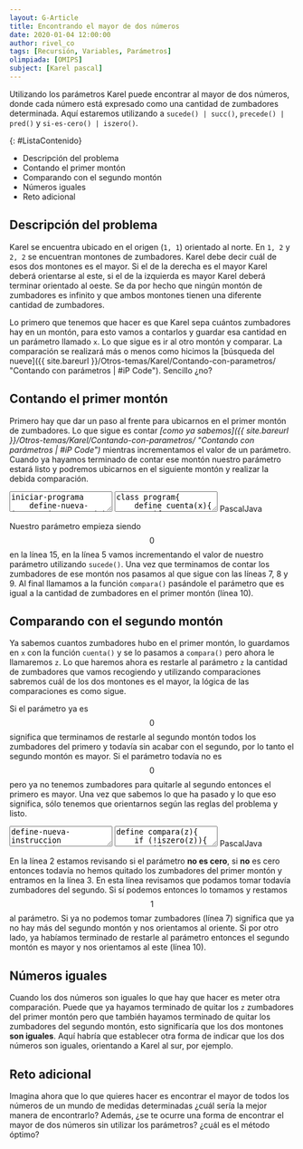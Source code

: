 ```yaml
---
layout: G-Article
title: Encontrando el mayor de dos números
date: 2020-01-04 12:00:00
author: rivel_co
tags: [Recursión, Variables, Parámetros]
olimpiada: [OMIPS]
subject: [Karel pascal]
---
```


Utilizando los parámetros Karel puede encontrar al mayor de dos números, donde cada número está expresado como una cantidad de zumbadores determinada. Aquí estaremos utilizando a `sucede() | succ()`, `precede() | pred()` y `si-es-cero() | iszero()`.  

{: #ListaContenido}
- Descripción del problema
- Contando el primer montón
- Comparando con el segundo montón
- Números iguales
- Reto adicional

## Descripción del problema

Karel se encuentra ubicado en el origen (`1, 1`) orientado al norte. En `1, 2` y `2, 2` se encuentran montones de zumbadores. Karel debe decir cuál de esos dos montones es el mayor. Si el de la derecha es el mayor Karel deberá orientarse al este, si el de la izquierda es mayor Karel deberá terminar orientado al oeste. Se da por hecho que ningún montón de zumbadores es infinito y que ambos montones tienen una diferente cantidad de zumbadores.

Lo primero que tenemos que hacer es que Karel sepa cuántos zumbadores hay en un montón, para esto vamos a contarlos y guardar esa cantidad en un parámetro llamado `x`. Lo que sigue es ir al otro montón y comparar. La comparación se realizará más o menos como hicimos la [búsqueda del nueve]({{ site.bareurl }}/Otros-temas/Karel/Contando-con-parametros/ "Contando con parámetros &vert; #iP Code"). <span>Sencillo ¿no?</span>

## Contando el primer montón

Primero hay que dar un paso al frente para ubicarnos en el primer montón de zumbadores. Lo que sigue es contar *[como ya sabemos]({{ site.bareurl }}/Otros-temas/Karel/Contando-con-parametros/ "Contando con parámetros &vert; #iP Code")* mientras incrementamos el valor de un parámetro. Cuando ya hayamos terminado de contar ese montón nuestro parámetro estará listo y podremos ubicarnos en el siguiente montón y realizar la debida comparación.

<div class="karelBlock">
<textarea class="karelp">
iniciar-programa
    define-nueva-instruccion cuenta(x) como inicio
        si junto-a-zumbador entonces inicio
            coge-zumbador;
            cuenta(sucede(x));
        fin sino inicio
            repetir 3 veces gira-izquierda;
            avanza;
            gira-izquierda;
            compara(x);
        fin;
    fin;
    inicia-ejecucion
        avanza;
        cuenta(0);
        apagate;
    termina-ejecucion
finalizar-programa</textarea>
<textarea class="karelj">
class program{
    define cuenta(x){
        if (nextToABeeper){
            pickbeeper();
            cuenta(succ(x));
        } else {
            iterate (3) turnleft();
            move();
            turnleft();
            compara(x);
        }
    }
    program(){
        move();
        cuenta(0);
        turnoff();
    }
}</textarea>
<span class="karelLabel KLPascal karelLabelSelected" labFor="karelp">Pascal</span><span class="karelLabel KLJava" labFor="karelj">Java</span>
</div>

Nuestro parámetro empieza siendo $$0$$ en la línea 15, en la línea 5 vamos incrementando el valor de nuestro parámetro utilizando `sucede()`. Una vez que terminamos de contar los zumbadores de ese montón nos pasamos al que sigue con las líneas 7, 8 y 9. Al final llamamos a la función `compara()` pasándole el parámetro que es igual a la cantidad de zumbadores en el primer montón (línea 10).

## Comparando con el segundo montón

Ya sabemos cuantos zumbadores hubo en el primer montón, lo guardamos en `x` con la función `cuenta()` y se lo pasamos a `compara()` pero ahora le llamaremos `z`. Lo que haremos ahora es restarle al parámetro `z` la cantidad de zumbadores que vamos recogiendo y utilizando comparaciones sabremos cuál de los dos montones es el mayor, la lógica de las comparaciones es como sigue.

Si el parámetro ya es $$0$$ significa que terminamos de restarle al segundo montón todos los zumbadores del primero y todavía sin acabar con el segundo, por lo tanto el segundo montón es mayor. Si el parámetro todavía no es $$0$$ pero ya no tenemos zumbadores para quitarle al segundo entonces el primero es mayor. Una vez que sabemos lo que ha pasado y lo que eso significa, sólo tenemos que orientarnos según las reglas del problema y listo.

<div class="karelBlock">
<textarea class="karelp">
define-nueva-instruccion compara(z) como inicio
    si no si-es-cero(z) entonces inicio
        si junto-a-zumbador entonces inicio
            coge-zumbador;
            compara(precede(z));
        fin sino inicio
            mientras no-orientado-al-oeste hacer gira-izquierda;
        fin;
    fin sino inicio
        mientras no-orientado-al-este hacer gira-izquierda;
    fin;
fin;</textarea>
<textarea class="karelj">
define compara(z){
    if (!iszero(z)){
        if (nextToABeeper){
            pickbeeper();
            compara(pred(z));
        } else {
            while (notFacingWest) turnleft();
        }
    } else {
        while (notFacigEast) turnleft();
    }
}</textarea>
<span class="karelLabel KLPascal karelLabelSelected" labFor="karelp">Pascal</span><span class="karelLabel KLJava" labFor="karelj">Java</span>
</div>

En la línea 2 estamos revisando si el parámetro **no es cero**, si **no** es cero entonces todavía no hemos quitado los zumbadores del primer montón y entramos en la línea 3. En esta línea revisamos que podamos tomar todavía zumbadores del segundo. Si sí podemos entonces lo tomamos y restamos $$1$$ al parámetro. Si ya no podemos tomar zumbadores (línea 7) significa que ya no hay más del segundo montón y nos orientamos al oriente. Si por otro lado, ya habíamos terminado de restarle al parámetro entonces el segundo montón es mayor y nos orientamos al este (línea 10).

## Números iguales

Cuando los dos números son iguales lo que hay que hacer es meter otra comparación. Puede que ya hayamos terminado de quitar los `z` zumbadores del primer montón pero que también hayamos terminado de quitar los zumbadores del segundo montón, esto significaría que los dos montones **son iguales**. Aquí habría que establecer otra forma de indicar que los dos números son iguales, orientando a Karel al sur, por ejemplo.

## Reto adicional

Imagina ahora que lo que quieres hacer es encontrar el mayor de todos los números de un mundo de medidas determinadas ¿cuál sería la mejor manera de encontrarlo? Además, ¿se te ocurre una forma de encontrar el mayor de dos números sin utilizar los parámetros? ¿cuál es el método óptimo?